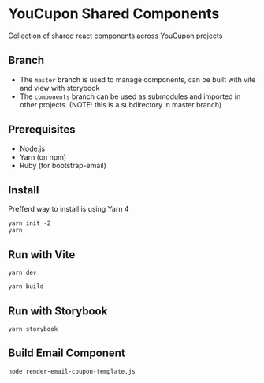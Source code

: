 # YouCupon Shared Components

Collection of shared react components across YouCupon projects

## Branch

- The `master` branch is used to manage components, can be built with vite and view with storybook
- The `components` branch can be used as submodules and imported in other projects. (NOTE: this is a subdirectory in master branch)

## Prerequisites

- Node.js
- Yarn (on npm)
- Ruby (for bootstrap-email)

## Install

Prefferd way to install is using Yarn 4

```
yarn init -2
yarn
```

## Run with Vite

```
yarn dev
```

```
yarn build
```

## Run with Storybook

```
yarn storybook
```

## Build Email Component

```
node render-email-coupon-template.js
```

